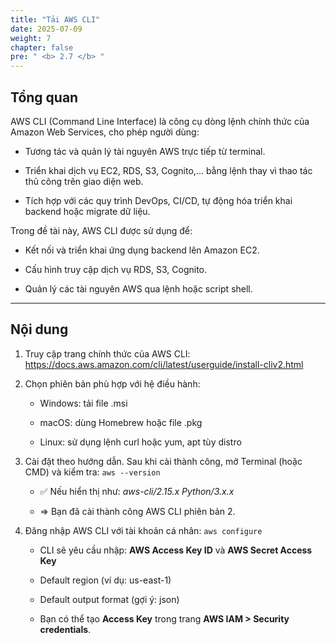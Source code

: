 ```yaml
---
title: "Tải AWS CLI"
date: 2025-07-09
weight: 7
chapter: false
pre: " <b> 2.7 </b> "
---
```


## Tổng quan

AWS CLI (Command Line Interface) là công cụ dòng lệnh chính thức của Amazon Web Services, cho phép người dùng:

- Tương tác và quản lý tài nguyên AWS trực tiếp từ terminal.

- Triển khai dịch vụ EC2, RDS, S3, Cognito,... bằng lệnh thay vì thao tác thủ công trên giao diện web.

- Tích hợp với các quy trình DevOps, CI/CD, tự động hóa triển khai backend hoặc migrate dữ liệu.

Trong đề tài này, AWS CLI được sử dụng để:

- Kết nối và triển khai ứng dụng backend lên Amazon EC2.

- Cấu hình truy cập dịch vụ RDS, S3, Cognito.

- Quản lý các tài nguyên AWS qua lệnh hoặc script shell.

---

## Nội dung

1. Truy cập trang chính thức của AWS CLI:
   https://docs.aws.amazon.com/cli/latest/userguide/install-cliv2.html

2. Chọn phiên bản phù hợp với hệ điều hành:

   - Windows: tải file .msi

   - macOS: dùng Homebrew hoặc file .pkg

   - Linux: sử dụng lệnh curl hoặc yum, apt tùy distro

3. Cài đặt theo hướng dẫn. Sau khi cài thành công, mở Terminal (hoặc CMD) và kiểm tra: `aws --version`

   - ✅ Nếu hiển thị như: _aws-cli/2.15.x Python/3.x.x_

   - => Bạn đã cài thành công AWS CLI phiên bản 2.

4. Đăng nhập AWS CLI với tài khoản cá nhân: `aws configure`

   - CLI sẽ yêu cầu nhập: **AWS Access Key ID** và **AWS Secret Access Key**

   - Default region (ví dụ: us-east-1)

   - Default output format (gợi ý: json)

   - Bạn có thể tạo **Access Key** trong trang **AWS IAM > Security credentials**.
